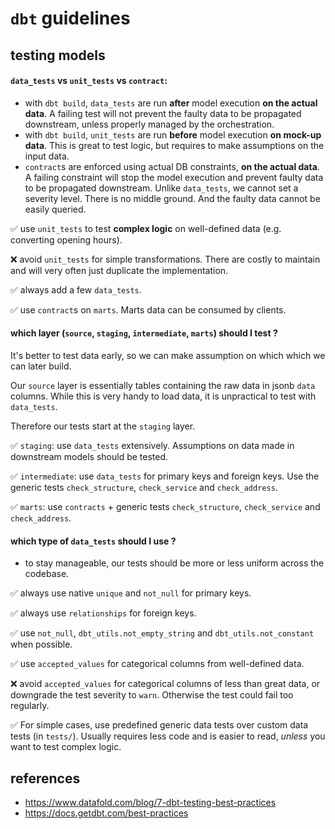 # `dbt` guidelines

## testing models

#### `data_tests` vs `unit_tests` vs `contract`:

* with `dbt build`, `data_tests` are run **after** model execution **on the actual data**. A failing test will not prevent the faulty data to be propagated downstream, unless properly managed by the orchestration.
* with `dbt build`, `unit_tests` are run **before** model execution **on mock-up data**. This is great to test logic, but requires to make assumptions on the input data.
* `contract`s are enforced using actual DB constraints, **on the actual data**. A failing constraint will stop the model execution and prevent faulty data to be propagated downstream. Unlike `data_tests`, we cannot set a severity level. There is no middle ground. And the faulty data cannot be easily queried.

✅ use `unit_tests` to test **complex logic** on well-defined data (e.g. converting opening hours).

❌ avoid `unit_tests` for simple transformations. There are costly to maintain and will very often just duplicate the implementation.

✅ always add a few `data_tests`.

✅ use `contract`s on `marts`. Marts data can be consumed by clients.

#### which layer (`source`, `staging`, `intermediate`, `marts`) should I test ?

It's better to test data early, so we can make assumption on which which we can later build.

Our `source` layer is essentially tables containing the raw data in jsonb `data` columns. While this is very handy to load data, it is unpractical to test with `data_tests`.

Therefore our tests start at the `staging` layer.

✅ `staging`: use `data_tests` extensively. Assumptions on data made in downstream models should be tested.

✅ `intermediate`: use `data_tests` for primary keys and foreign keys. Use the generic tests `check_structure`, `check_service` and `check_address`.

✅ `marts`: use `contracts` + generic tests `check_structure`, `check_service` and `check_address`.

#### which type of `data_tests` should I use ?

* to stay manageable, our tests should be more or less uniform across the codebase.

✅ always use native `unique` and `not_null` for primary keys.

✅ always use `relationships` for foreign keys.

✅ use `not_null`, `dbt_utils.not_empty_string` and `dbt_utils.not_constant` when possible.

✅ use `accepted_values` for categorical columns from well-defined data.

❌ avoid `accepted_values` for categorical columns of less than great data, or downgrade the test severity to `warn`. Otherwise the test could fail too regularly.

✅ For simple cases, use predefined generic data tests over custom data tests (in `tests/`). Usually requires less code and is easier to read, *unless* you want to test complex logic.

## references

* https://www.datafold.com/blog/7-dbt-testing-best-practices
* https://docs.getdbt.com/best-practices